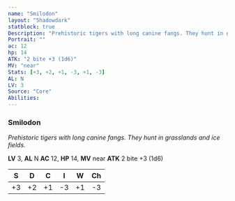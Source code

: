 ```yaml
---
name: "Smilodon"
layout: "Shadowdark"
statblock: true
Description: "Prehistoric tigers with long canine fangs. They hunt in grasslands and ice fields."
Portrait: ""
ac: 12
hp: 14
ATK: "2 bite +3 (1d6)"
MV: "near"
Stats: [+3, +2, +1, -3, +1, -3]
AL: N
LV: 3
Source: "Core"
Abilities:
---
```


### Smilodon

_Prehistoric tigers with long canine fangs. They hunt in grasslands and ice fields._

**LV** 3, **AL** N
**AC** 12, **HP** 14, **MV** near
**ATK** 2 bite +3 (1d6)

|  S  |  D  |  C  |  I  |  W  |  Ch  |
|:---:|:---:|:---:|:---:|:---:|:----:|
| +3 | +2 | +1 | -3 | +1 | -3 |

